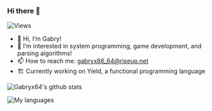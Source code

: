 ### Hi there 👋

![Views](https://komarev.com/ghpvc/?username=Gabryx64)

- 👋 Hi, I’m Gabry!
- 👀 I’m interested in system programming, game development, and parsing algorithms!
- 📫 How to reach me: gabryx86_64@riseup.net
- 🏗️ Currently working on Yield, a functional programming language

![Gabryx64's github stats](https://github-readme-stats.vercel.app/api?username=Gabryx64&theme=dark&show_icons=true)

![My languages](https://github-readme-stats.vercel.app/api/top-langs/?username=Gabryx64&theme=dark&show_icons=true)
